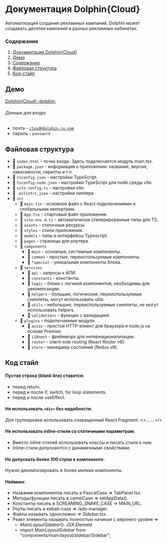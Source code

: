 # Документация Dolphin{Cloud}
Автоматизация создания рекламных кампаний. Dolphin может создавать десятки кампаний в разных рекламных кабинетах.

### Содержание
1. [Документация Dolphin{Cloud}](#документация-dolphincloud)
2. [Демо](#демо)
3. [Содержание](#содержание)
4. [Файловая структура](#файловая-структура)
5. [Код-стайл](#код-стайл)

## Демо
  <a href="https://orlovssky.github.io/">
    Dolphin{Cloud} :dolphin:
  </a>

###### Данные для входа:
- почта - <code><a name="email">cloud@dolphin.ru.com</a></code>
- пароль - <code>password</code>

## Файловая структура
- :page_facing_up: <code>index.html</code> - точка входа. Здесь подключается модуль main.tsx.
- :page_facing_up: <code>package.json</code> - информация о приложении: название, версия, зависимости, скрипты и т.п.
- :page_facing_up: <code>tsconfig.json</code> - настройки TypeScript.
- :page_facing_up: <code>tsconfig.node.json</code> - настройки TypeScript для node среды vite.
- :page_facing_up: <code>vite.config.ts</code> - настройки vite.
- :page_facing_up: <code>.eslintrc.json</code> - настройки линтера.
- :file_folder: <code>src</code>
  - :page_facing_up: <code>main.tsx</code> - основной файл c React подключениями и глобальными импортами.
  - :page_facing_up: <code>App.tsx</code> - стартовый файл приложения.
  - :page_facing_up: <code>vite-env.d.ts</code> - автоматически сгенерированные типы для TS.
  - :file_folder: <code>assets</code> - статичные ресурсы.
  - :file_folder: <code>styles</code> - стили приложения.
  - :file_folder: <code>models</code> - типы и интерфейсы Typescript.
  - :file_folder: <code>pages</code> - страницы для роутера.
  - :file_folder: <code>components</code>
    - :file_folder: <code>main</code> - основные, системные компоненты.
    - :file_folder: <code>common</code> - простые, переиспользуемые компоненты.
    - :file_folder: <code>**special*</code> - уникальная компоненты блока.
  - :file_folder: <code>services</code>
    - :file_folder: <code>api</code> - запросы к АПИ.
    - :file_folder: <code>constants</code> - константы.
    - :file_folder: <code>logic</code> - блоки с логикой компонентов, необходимы для декомпозиции.
    - :file_folder: <code>helpers</code> - большие, логические, переиспользуемые сниппеты, могут использовать utils.
    - :file_folder: <code>utils</code> - небольшие, переиспользуемые сниппеты, не могут использовать helpers.
    - :file_folder: <code>validations</code> - функции с валидацией.
  - :file_folder: <code>plugins</code> - подключаемые модули.
    - :file_folder: <code>axios</code> - простой HTTP-клиент для браузера и node.js на основе Promise.
    - :file_folder: <code>i18next</code> - фреймворк для интернационализации.
    - :file_folder: <code>router</code> - client-side routing (React Router v6).
    - :file_folder: <code>store</code> - менеджер состояний (Redux v8).

## Код стайл

#### Пустая строка (blank line) ставится:
- перед return.
- перед и после if, switch, for loop statements.
- перед и после useEffect.

#### Не использовать <code>\<div></code> без надобности.
Для группировки использовать сокращенный React.Fragment: <>... ...</>

#### Не использовать inline-стили со статичными параметрам.
- Вместо inline-стилей использовать классы и писать стили к ним.
- Inline-стили допускаются с динамичными свойствами.

#### Не допускать более *100 строк* в компоненте.
Нужно декомпозировать в более мелкие компоненты.

#### Нейминг.
- Названия компонентов писать в PascalСase => TabPanel.tsx.
- Методы/функции писать в сamelСase => setAppData().
- Константы писать в SCREAMING_SNAKE_CASE => MAIN_URL.
- Роуты писать в кebab-case => /ads-manager.
- Файлы называть односложно => *Sidebar.tsx*.
- Реакт элементы называть полностью начиная с верхнего уровня =>
  - *MainLayoutSidebar*(): JSX.Element
  - import *MainLayoutSidebar* from "components/main/layout/sidebar/Sidebar";

